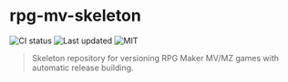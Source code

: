 # rpg-mv-skeleton
![CI status](https://github.com/danrog303/rpg-mv-skeleton/actions/workflows/build.yml/badge.svg)
![Last updated](https://img.shields.io/github/last-commit/danrog303/rpg-mv-skeleton)
![MIT](https://img.shields.io/github/license/danrog303/rmg-mv-skeleton)

> Skeleton repository for versioning RPG Maker MV/MZ games with automatic release building.
